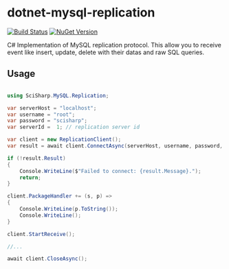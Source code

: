# dotnet-mysql-replication

[![Build Status](https://api.travis-ci.org/SciSharp/dotnet-mysql-replication.svg?branch=master)](https://travis-ci.org/SciSharp/dotnet-mysql-replication)
[![NuGet Version](https://img.shields.io/nuget/v/SciSharp.MySQL.Replication.svg?style=flat)](https://www.nuget.org/packages/SciSharp.MySQL.Replication/)

C# Implementation of MySQL replication protocol. This allow you to receive event like insert, update, delete with their datas and raw SQL queries.

## Usage

```csharp

using SciSharp.MySQL.Replication;

var serverHost = "localhost";
var username = "root";
var password = "scisharp";
var serverId =  1; // replication server id

var client = new ReplicationClient();
var result = await client.ConnectAsync(serverHost, username, password, serverId);

if (!result.Result)
{
    Console.WriteLine($"Failed to connect: {result.Message}.");
    return;
}

client.PackageHandler += (s, p) =>
{
    Console.WriteLine(p.ToString());
    Console.WriteLine();
}

client.StartReceive();

//...

await client.CloseAsync();

```
